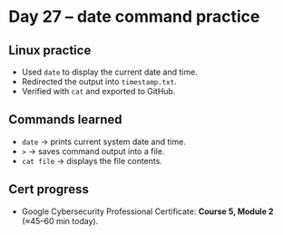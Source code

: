 # Day 27 – date command practice

## Linux practice
- Used `date` to display the current date and time.
- Redirected the output into `timestamp.txt`.
- Verified with `cat` and exported to GitHub.

## Commands learned
- `date` → prints current system date and time.
- `>` → saves command output into a file.
- `cat file` → displays the file contents.

## Cert progress
- Google Cybersecurity Professional Certificate: **Course 5, Module 2** (≈45–60 min today).
